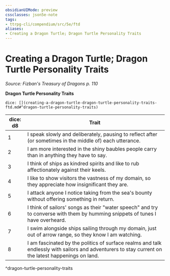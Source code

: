 ```yaml
---
obsidianUIMode: preview
cssclasses: json5e-note
tags:
- ttrpg-cli/compendium/src/5e/ftd
aliases:
- Creating a Dragon Turtle; Dragon Turtle Personality Traits
---
```

# Creating a Dragon Turtle; Dragon Turtle Personality Traits
*Source: Fizban's Treasury of Dragons p. 110* 

**Dragon Turtle Personality Traits**

`dice: [](creating-a-dragon-turtle-dragon-turtle-personality-traits-ftd.md#^dragon-turtle-personality-traits)`

| dice: d8 | Trait |
|----------|-------|
| 1 | I speak slowly and deliberately, pausing to reflect after (or sometimes in the middle of) each utterance. |
| 2 | I am more interested in the shiny baubles people carry than in anything they have to say. |
| 3 | I think of ships as kindred spirits and like to rub affectionately against their keels. |
| 4 | I like to show visitors the vastness of my domain, so they appreciate how insignificant they are. |
| 5 | I attack anyone I notice taking from the sea's bounty without offering something in return. |
| 6 | I think of sailors' songs as their "water speech" and try to converse with them by humming snippets of tunes I have overheard. |
| 7 | I swim alongside ships sailing through my domain, just out of arrow range, so they know I am watching. |
| 8 | I am fascinated by the politics of surface realms and talk endlessly with sailors and adventurers to stay current on the latest happenings on land. |
^dragon-turtle-personality-traits